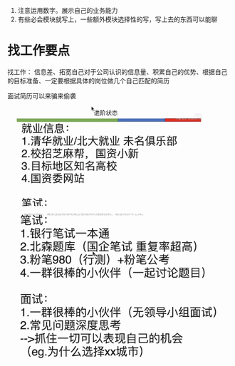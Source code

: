 1. 注意运用数字。展示自己的业务能力
2. 有些必会模块就写上，一些额外模块选择性的写，写上去的东西可以能聊











# 找工作要点

找工作：
信息差、拓宽自己对于公司认识的信息量、积累自己的优势、根据自己的目标准备、一定要根据具体的岗位做几个自己匹配的简历

面试简历可以来骗来偷袭



![image-20240410203918356](images/image-20240410203918356.png)





![image-20240410204202073](images/image-20240410204202073.png)









